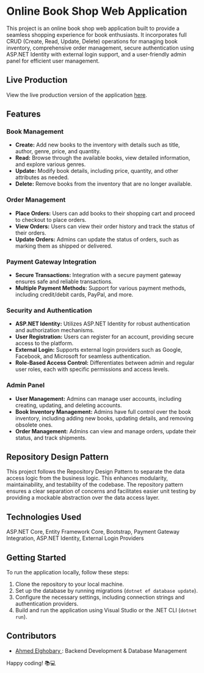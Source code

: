 # Online Book Shop Web Application

This project is an online book shop web application built to provide a seamless shopping experience for book enthusiasts. It incorporates full CRUD (Create, Read, Update, Delete) operations for managing book inventory, comprehensive order management, secure authentication using ASP.NET Identity with external login support, and a user-friendly admin panel for efficient user management.

## Live Production
View the live production version of the application [here](https://bookcorner.runasp.net/).


## Features

### Book Management
- **Create:** Add new books to the inventory with details such as title, author, genre, price, and quantity.
- **Read:** Browse through the available books, view detailed information, and explore various genres.
- **Update:** Modify book details, including price, quantity, and other attributes as needed.
- **Delete:** Remove books from the inventory that are no longer available.

### Order Management
- **Place Orders:** Users can add books to their shopping cart and proceed to checkout to place orders.
- **View Orders:** Users can view their order history and track the status of their orders.
- **Update Orders:** Admins can update the status of orders, such as marking them as shipped or delivered.

### Payment Gateway Integration
- **Secure Transactions:** Integration with a secure payment gateway ensures safe and reliable transactions.
- **Multiple Payment Methods:** Support for various payment methods, including credit/debit cards, PayPal, and more.

### Security and Authentication
- **ASP.NET Identity:** Utilizes ASP.NET Identity for robust authentication and authorization mechanisms.
- **User Registration:** Users can register for an account, providing secure access to the platform.
- **External Login:** Supports external login providers such as Google, Facebook, and Microsoft for seamless authentication.
- **Role-Based Access Control:** Differentiates between admin and regular user roles, each with specific permissions and access levels.

### Admin Panel
- **User Management:** Admins can manage user accounts, including creating, updating, and deleting accounts.
- **Book Inventory Management:** Admins have full control over the book inventory, including adding new books, updating details, and removing obsolete ones.
- **Order Management:** Admins can view and manage orders, update their status, and track shipments.

## Repository Design Pattern
This project follows the Repository Design Pattern to separate the data access logic from the business logic. This enhances modularity, maintainability, and testability of the codebase. The repository pattern ensures a clear separation of concerns and facilitates easier unit testing by providing a mockable abstraction over the data access layer.

## Technologies Used
ASP.NET Core, Entity Framework Core, Bootstrap, Payment Gateway Integration, ASP.NET Identity, External Login Providers

## Getting Started
To run the application locally, follow these steps:
1. Clone the repository to your local machine.
2. Set up the database by running migrations (`dotnet ef database update`).
3. Configure the necessary settings, including connection strings and authentication providers.
4. Build and run the application using Visual Studio or the .NET CLI (`dotnet run`).

## Contributors

- [Ahmed Elghobary ](https://www.linkedin.com/in/ahmed-elghobary/): Backend Development & Database Management

 Happy coding! 📚💻
